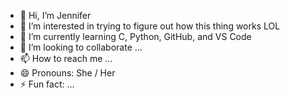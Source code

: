 - 👋 Hi, I’m Jennifer
- 👀 I’m interested in trying to figure out how this thing works LOL
- 🌱 I’m currently learning C, Python, GitHub, and VS Code
- 💞️ I’m looking to collaborate ...
- 📫 How to reach me ...
- 😄 Pronouns:  She / Her
- ⚡ Fun fact: ...

<!---
hummingbirdlifestyle/hummingbirdlifestyle is a ✨ special ✨ repository because its `README.md` (this file) appears on your GitHub profile.
You can click the Preview link to take a look at your changes.
--->
